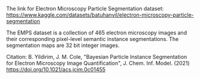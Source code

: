 The link for Electron Microscopy Particle Segmentation dataset: https://www.kaggle.com/datasets/batuhanyil/electron-microscopy-particle-segmentation

The EMPS dataset is a collection of 465 electron microscopy images and their corresponding pixel-level semantic instance segmentations. The segmentation maps are 32 bit integer images.

Citation: B. Yildirim, J. M. Cole, "Bayesian Particle Instance Segmentation for Electron Microscopy Image Quantification", J. Chem. Inf. Model. (2021) https://doi.org/10.1021/acs.jcim.0c01455